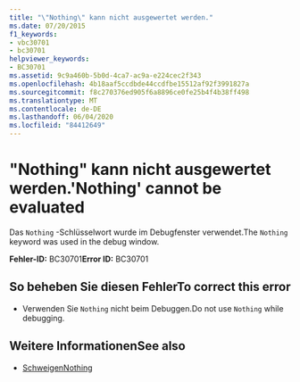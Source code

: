 ```yaml
---
title: "\"Nothing\" kann nicht ausgewertet werden."
ms.date: 07/20/2015
f1_keywords:
- vbc30701
- bc30701
helpviewer_keywords:
- BC30701
ms.assetid: 9c9a460b-5b0d-4ca7-ac9a-e224cec2f343
ms.openlocfilehash: 4b18aaf5ccdbde44ccdfbe15512af92f3991827a
ms.sourcegitcommit: f8c270376ed905f6a8896ce0fe25b4f4b38ff498
ms.translationtype: MT
ms.contentlocale: de-DE
ms.lasthandoff: 06/04/2020
ms.locfileid: "84412649"
---
```

# <a name="nothing-cannot-be-evaluated"></a><span data-ttu-id="b77bf-102">"Nothing" kann nicht ausgewertet werden.</span><span class="sxs-lookup"><span data-stu-id="b77bf-102">'Nothing' cannot be evaluated</span></span>
<span data-ttu-id="b77bf-103">Das `Nothing` -Schlüsselwort wurde im Debugfenster verwendet.</span><span class="sxs-lookup"><span data-stu-id="b77bf-103">The `Nothing` keyword was used in the debug window.</span></span>  
  
 <span data-ttu-id="b77bf-104">**Fehler-ID:** BC30701</span><span class="sxs-lookup"><span data-stu-id="b77bf-104">**Error ID:** BC30701</span></span>  
  
## <a name="to-correct-this-error"></a><span data-ttu-id="b77bf-105">So beheben Sie diesen Fehler</span><span class="sxs-lookup"><span data-stu-id="b77bf-105">To correct this error</span></span>  
  
- <span data-ttu-id="b77bf-106">Verwenden Sie `Nothing` nicht beim Debuggen.</span><span class="sxs-lookup"><span data-stu-id="b77bf-106">Do not use `Nothing` while debugging.</span></span>  
  
## <a name="see-also"></a><span data-ttu-id="b77bf-107">Weitere Informationen</span><span class="sxs-lookup"><span data-stu-id="b77bf-107">See also</span></span>

- [<span data-ttu-id="b77bf-108">Schweigen</span><span class="sxs-lookup"><span data-stu-id="b77bf-108">Nothing</span></span>](../language-reference/nothing.md)
